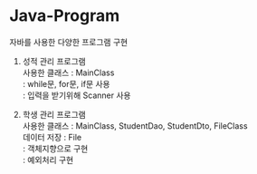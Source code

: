 # Java-Program
자바를 사용한 다양한 프로그램 구현
1. 성적 관리 프로그램  
사용한 클래스 : MainClass  
: while문, for문, if문 사용  
: 입력을 받기위해 Scanner 사용

2. 학생 관리 프로그램  
사용한 클래스 : MainClass, StudentDao, StudentDto, FileClass  
데이터 저장 : File  
: 객체지향으로 구현  
: 예외처리 구현
